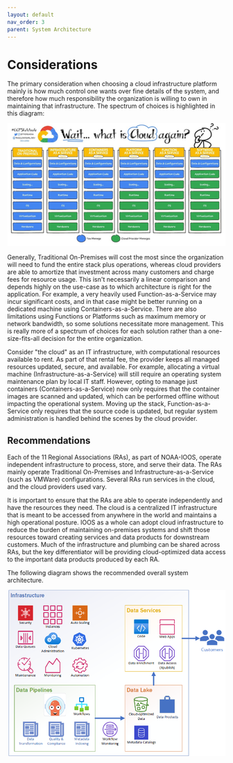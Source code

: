 ```yaml
---
layout: default
nav_order: 3
parent: System Architecture
---
```


# Considerations

The primary consideration when choosing a cloud infrastructure platform mainly is how much control one wants over fine details of the system, and therefore how much responsibility the organization is willing to own in maintaining that infrastructure. The spectrum of choices is highlighted in this diagram:

![Cloud services](../assets/cloud-services.png)

Generally, Traditional On-Premises will cost the most since the organization will need to fund the entire stack plus operations, whereas cloud providers are able to amortize that investment across many customers and charge fees for resource usage. This isn't necessarily a linear comparison and depends highly on the use-case as to which architecture is right for the application. For example, a very heavily used Function-as-a-Service may incur significant costs, and in that case might be better running on a dedicated machine using Containers-as-a-Service. There are also limitations using Functions or Platforms such as maximum memory or network bandwidth, so some solutions necessitate more management. This is really more of a spectrum of choices for each solution rather than a one-size-fits-all decision for the entire organization. 

Consider "the cloud" as an IT infrastructure, with computational resources available to rent. As part of that rental fee, the provider keeps all managed resources updated, secure, and available. For example, allocating a virtual machine (Infrastructure-as-a-Service) will still require an operating system maintenance plan by local IT staff. However, opting to manage just containers (Containers-as-a-Service) now only requires that the container images are scanned and updated, which can be performed offline without impacting the operational system. Moving up the stack, Function-as-a-Service only requires that the source code is updated, but regular system administration is handled behind the scenes by the cloud provider.


## Recommendations

Each of the 11 Regional Associations (RAs), as part of NOAA-IOOS, operate independent infrastructure to process, store, and serve their data. The RAs mainly operate Traditional On-Premises and Infrastructure-as-a-Service (such as VMWare) configurations. Several RAs run services in the cloud, and the cloud providers used vary.

It is important to ensure that the RAs are able to operate independently and have the resources they need. The cloud is a centralized IT infrastructure that is meant to be accessed from anywhere in the world and maintains a high operational posture. IOOS as a whole can adopt cloud infrastructure to reduce the burden of maintaining on-premises systems and shift those resources toward creating services and data products for downstream customers. Much of the infrastructure and plumbing can be shared across RAs, but the key differentiator will be providing cloud-optimized data access to the important data products produced by each RA.

The following diagram shows the recommended overall system architecture.

![System Architecture recommendation](../assets/overall-architecture-rec.png)